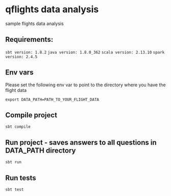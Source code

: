 # qflights data analysis
sample flights data analysis

## Requirements:
`sbt version: 1.8.2`
`java version: 1.8.0_362`
`scala version: 2.13.10`
`spark version: 2.4.5`

## Env vars
Please set the following env var to point to the directory where you have the flight data

`export DATA_PATH=PATH_TO_YOUR_FLIGHT_DATA`

## Compile project
`sbt compile`

## Run project - saves answers to all questions in DATA_PATH directory
`sbt run`

## Run tests
`sbt test`
